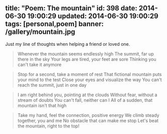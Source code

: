 title: "Poem: The mountain"
id: 398
date: 2014-06-30 19:00:29
updated: 2014-06-30 19:00:29
tags: [personal,poem]
banner: /gallery/mountain.jpg
---
Just my line of thoughts when helping a friend or loved one.

<!-- more -->

> Whenever the mountain seems endlessly high
> The summit, far up there in the sky
> Your legs are tired, your feet are sore
> Thinking you can't take it anymore

> Stop for a second, take a moment of rest
> That fictional mountain puts your mind to the test
> Close your eyes and visualize the way
> You can't reach the summit, just in one day

> I am right behind you, pointing at the clouds
> Without fear, without a stream of doubts
> You can't fall, neither can I
> All of a sudden, that mountain isn't that high

> Take my hand, feel the connection, positive energy
> We climb steady together, you and me
> No obstacle that can make me stop
> Let's beat the mountain, right to the top!
